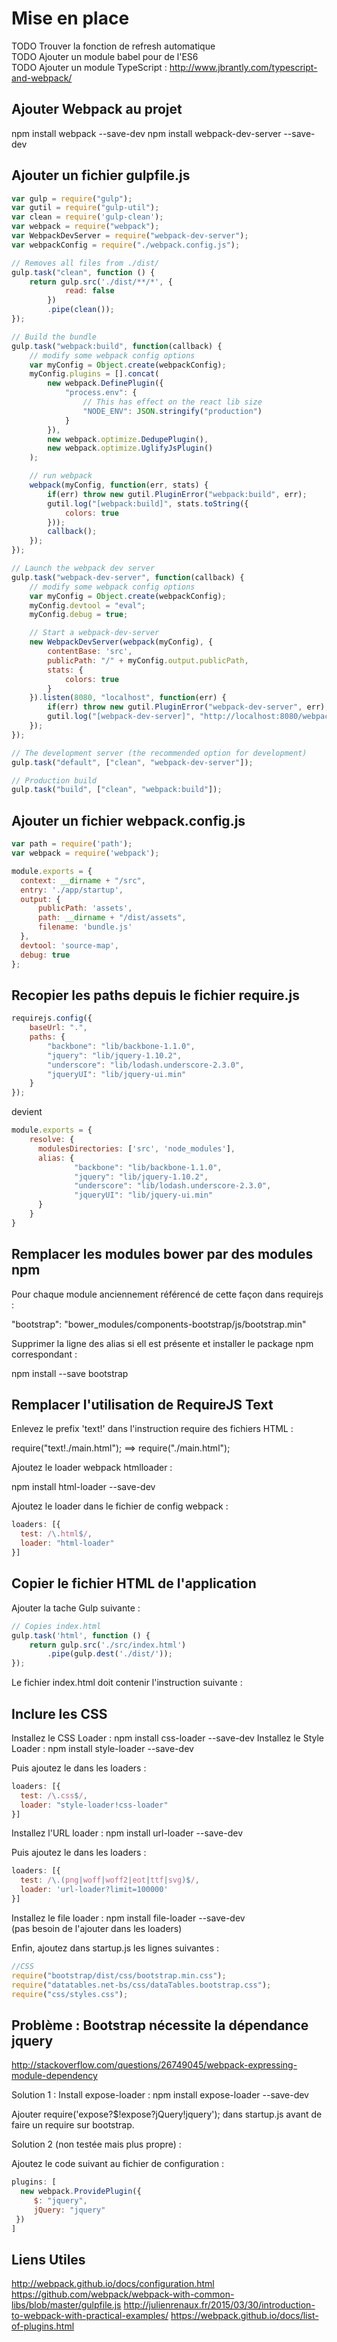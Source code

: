 # Mise en place

TODO Trouver la fonction de refresh automatique  
TODO Ajouter un module babel pour de l'ES6  
TODO Ajouter un module TypeScript : http://www.jbrantly.com/typescript-and-webpack/  



## Ajouter Webpack au projet

npm install webpack --save-dev
npm install webpack-dev-server --save-dev

## Ajouter un fichier gulpfile.js

```js
var gulp = require("gulp");
var gutil = require("gulp-util");
var clean = require('gulp-clean');
var webpack = require("webpack");
var WebpackDevServer = require("webpack-dev-server");
var webpackConfig = require("./webpack.config.js");

// Removes all files from ./dist/
gulp.task("clean", function () {
    return gulp.src('./dist/**/*', {
            read: false
        })
        .pipe(clean());
});

// Build the bundle
gulp.task("webpack:build", function(callback) {
    // modify some webpack config options
    var myConfig = Object.create(webpackConfig);
    myConfig.plugins = [].concat(
        new webpack.DefinePlugin({
            "process.env": {
                // This has effect on the react lib size
                "NODE_ENV": JSON.stringify("production")
            }
        }),
        new webpack.optimize.DedupePlugin(),
        new webpack.optimize.UglifyJsPlugin()
    );

    // run webpack
    webpack(myConfig, function(err, stats) {
        if(err) throw new gutil.PluginError("webpack:build", err);
        gutil.log("[webpack:build]", stats.toString({
            colors: true
        }));
        callback();
    });
});

// Launch the webpack dev server
gulp.task("webpack-dev-server", function(callback) {
    // modify some webpack config options
    var myConfig = Object.create(webpackConfig);
    myConfig.devtool = "eval";
    myConfig.debug = true;

    // Start a webpack-dev-server
    new WebpackDevServer(webpack(myConfig), {
        contentBase: 'src',
        publicPath: "/" + myConfig.output.publicPath,
        stats: {
            colors: true
        }
    }).listen(8080, "localhost", function(err) {
        if(err) throw new gutil.PluginError("webpack-dev-server", err);
        gutil.log("[webpack-dev-server]", "http://localhost:8080/webpack-dev-server/index.html");
    });
});

// The development server (the recommended option for development)
gulp.task("default", ["clean", "webpack-dev-server"]);

// Production build
gulp.task("build", ["clean", "webpack:build"]);
```

## Ajouter un fichier webpack.config.js

```js
var path = require('path');
var webpack = require('webpack');

module.exports = {
  context: __dirname + "/src",
  entry: './app/startup',
  output: {
      publicPath: 'assets',
      path: __dirname + "/dist/assets",
      filename: 'bundle.js'
  },
  devtool: 'source-map',
  debug: true
};
```

## Recopier les paths depuis le fichier require.js

```js
requirejs.config({
    baseUrl: ".",
    paths: {
        "backbone": "lib/backbone-1.1.0",
        "jquery": "lib/jquery-1.10.2",
        "underscore": "lib/lodash.underscore-2.3.0",
        "jqueryUI": "lib/jquery-ui.min"
    }
});
```

devient

```js
module.exports = {
    resolve: {
      modulesDirectories: ['src', 'node_modules'],
      alias: {
              "backbone": "lib/backbone-1.1.0",
              "jquery": "lib/jquery-1.10.2",
              "underscore": "lib/lodash.underscore-2.3.0",
              "jqueryUI": "lib/jquery-ui.min"
      }           
    }
}
```

## Remplacer les modules bower par des modules npm

Pour chaque module anciennement référencé de  cette façon dans requirejs :

  "bootstrap": "bower_modules/components-bootstrap/js/bootstrap.min"
  
Supprimer la ligne des alias si ell est présente et installer le package npm correspondant :

  npm install --save bootstrap


## Remplacer l'utilisation de RequireJS Text

Enlevez le prefix 'text!' dans l'instruction require des fichiers HTML :

require("text!./main.html"); ==> require("./main.html");

Ajoutez le loader webpack htmlloader :

npm install html-loader --save-dev

Ajoutez le loader dans le fichier de config webpack :

```js
loaders: [{
  test: /\.html$/,
  loader: "html-loader"
}]
```

## Copier le fichier HTML de l'application

Ajouter la tache Gulp suivante :

```js
// Copies index.html
gulp.task('html', function () {
    return gulp.src('./src/index.html')
        .pipe(gulp.dest('./dist/'));
});
```

Le fichier index.html doit contenir l'instruction suivante :

<script src="assets/bundle.js"></script>


## Inclure les CSS

Installez le CSS Loader : npm install css-loader --save-dev
Installez le Style Loader : npm install style-loader --save-dev

Puis ajoutez le dans les loaders :

```js
loaders: [{
  test: /\.css$/,
  loader: "style-loader!css-loader"
}]
```

Installez l'URL loader : npm install url-loader --save-dev

Puis ajoutez le dans les loaders :

```js
loaders: [{
  test: /\.(png|woff|woff2|eot|ttf|svg)$/,
  loader: 'url-loader?limit=100000' 
}]
```

Installez le file loader : npm install file-loader --save-dev    
(pas besoin de l'ajouter dans les loaders)

Enfin, ajoutez dans startup.js les lignes suivantes :

```js
//CSS
require("bootstrap/dist/css/bootstrap.min.css");
require("datatables.net-bs/css/dataTables.bootstrap.css");
require("css/styles.css");
```

## Problème : Bootstrap nécessite la dépendance jquery
http://stackoverflow.com/questions/26749045/webpack-expressing-module-dependency

Solution 1  : 
Install expose-loader : npm install expose-loader --save-dev    

Ajouter require('expose?$!expose?jQuery!jquery'); dans startup.js avant de faire un require sur bootstrap.

Solution 2 (non testée mais plus propre) :

Ajoutez le code suivant au fichier de configuration :

```js
plugins: [
  new webpack.ProvidePlugin({
     $: "jquery",
     jQuery: "jquery"
 })
]
```



## Liens Utiles

http://webpack.github.io/docs/configuration.html
https://github.com/webpack/webpack-with-common-libs/blob/master/gulpfile.js
http://julienrenaux.fr/2015/03/30/introduction-to-webpack-with-practical-examples/
https://webpack.github.io/docs/list-of-plugins.html





